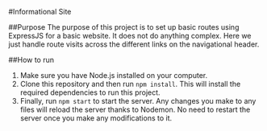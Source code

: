 #Informational Site

##Purpose
The purpose of this project is to set up basic routes using ExpressJS for a basic website. It does not do anything complex. Here we just handle route visits across the different links on the navigational header.

##How to run
1. Make sure you have Node.js installed on your computer.
2. Clone this repository and then run `npm install`. This will install the required dependencies
to run this project.
3. Finally, run `npm start` to start the server. Any changes you make to any files will reload
the server thanks to Nodemon. No need to restart the server once you make any modifications to it.
